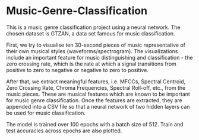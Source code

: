 # Music-Genre-Classification

This is a music genre classification project using a neural network. The chosen dataset is GTZAN, a data set famous for music classification.

First, we try to visualise ten 30-second pieces of music representative of their own musical styles (waveforms/spectrogram). The visualizations include an important feature for music distinguishing and classification - the zero crossing rate, which is the rate at which a signal transitions from positive to zero to negative or negative to zero to positive.

After that, we extract meaningful features, i.e. MFCCs, Spectral Centroid, Zero Crossing Rate, Chroma Frequencies, Spectral Roll-off, etc., from the music pieces. These are musical features which are known to be important for music genre classification. Once the features are extracted, they are appended into a CSV file so that a neural network of two hidden layers can be used for music classification.

The model is trained over 100 epochs with a batch size of 512. Train and test accuracies across epochs are also plotted.